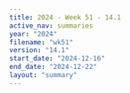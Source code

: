 ```yaml
---
title: 2024 - Week 51 - 14.1
active_nav: summaries
year: "2024"
filename: "wk51"
version: "14.1"
start_date: "2024-12-16"
end_date: "2024-12-22"
layout: "summary"
---
```

